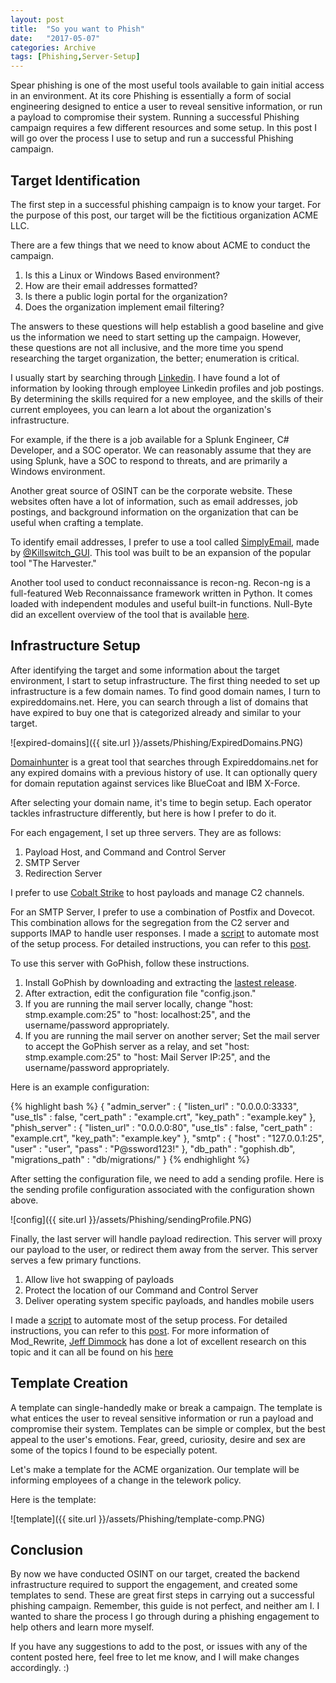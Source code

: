 ```yaml
---
layout: post
title:  "So you want to Phish"
date:   "2017-05-07"
categories: Archive
tags: [Phishing,Server-Setup]
---
```


Spear phishing is one of the most useful tools available to gain initial access in an environment.  At its core Phishing is essentially a form of social engineering designed to entice a user to reveal sensitive information, or run a payload to compromise their system.  Running a successful Phishing campaign requires a few different resources and some setup.  In this post I will go over the process I use to setup and run a successful Phishing campaign. 

## Target Identification

The first step in a successful phishing campaign is to know your target.  For the purpose of this post, our target will be the fictitious organization ACME LLC.

There are a few things that we need to know about ACME to conduct the campaign.

1. Is this a Linux or Windows Based environment?
2. How are their email addresses formatted?
3. Is there a public login portal for the organization?
4. Does the organization implement email filtering?

The answers to these questions will help establish a good baseline and give us the information we need to start setting up the campaign.  However, these questions are not all inclusive, and the more time you spend researching the target organization, the better; enumeration is critical.
 
I usually start by searching through [Linkedin](https://www.linkedin.com/).  I have found a lot of information by looking through employee Linkedin profiles and job postings.  By determining the skills required for a new employee, and the skills of their current employees, you can learn a lot about the organization's infrastructure.

For example, if the there is a job available for a Splunk Engineer, C# Developer, and a SOC operator.  We can reasonably assume that they are using Splunk,  have a SOC to respond to threats, and are primarily a Windows environment.

Another great source of OSINT can be the corporate website.  These websites often have a lot of information, such as email addresses, job postings, and background information on the organization that can be useful when crafting a template.

To identify email addresses, I prefer to use a tool called [SimplyEmail](https://github.com/killswitch-GUI/SimplyEmail), made by [@Killswitch_GUI](https://twitter.com/Killswitch_GUI).  This tool was built to be an expansion of the popular tool "The Harvester."

Another tool used to conduct reconnaissance is recon-ng. Recon-ng is a full-featured Web Reconnaissance framework written in Python.   It comes loaded with independent modules and useful built-in functions.  Null-Byte did an excellent overview of the tool that is available [here](https://null-byte.wonderhowto.com/how-to/hack-like-pro-reconnaissance-with-recon-ng-part-1-getting-started-0169854/).

## Infrastructure Setup

After identifying the target and some information about the target environment, I start to setup infrastructure.  The first thing needed to set up infrastructure is a few domain names.  To find good domain names, I turn to expireddomains.net.  Here, you can search through a list of domains that have expired to buy one that is categorized already and similar to your target. 

![expired-domains]({{ site.url }}/assets/Phishing/ExpiredDomains.PNG)

[Domainhunter](https://github.com/minisllc/domainhunter) is a great tool that searches through Expireddomains.net for any expired domains with a previous history of use. It can optionally query for domain reputation against services like BlueCoat and IBM X-Force. 

After selecting your domain name, it's time to begin setup.  Each operator tackles infrastructure differently, but here is how I prefer to do it.  

For each engagement, I set up three servers.  They are as follows:

1.  Payload Host, and Command and Control Server
2.  SMTP Server
3.  Redirection Server

I prefer to use [Cobalt Strike](https://www.cobaltstrike.com/) to host payloads and manage C2 channels. 

For an SMTP Server,  I prefer to use a combination of Postfix and Dovecot.  This combination allows for the segregation from the C2 server and supports IMAP to handle user responses.  I made a [script](https://github.com/n0pe-sled/Postfix-Server-Setup) to automate most of the setup process.  For detailed instructions, you can refer to this [post](https://blog.inspired-sec.com/archive/2017/02/14/Mail-Server-Setup.html).

To use this server with GoPhish, follow these instructions. 
1. Install GoPhish by downloading and extracting the [lastest release](https://github.com/gophish/gophish/releases). 
2. After extraction, edit the configuration file "config.json."  
3. If you are running the mail server locally, change "host: stmp.example.com:25" to "host: localhost:25", and the username/password appropriately.  
4. If you are running the mail server on another server;  Set the mail server to accept the GoPhish server as a relay, and set "host: stmp.example.com:25" to "host: Mail Server IP:25", and the username/password appropriately.  

Here is an example configuration:

{% highlight bash %}
{
        "admin_server" : {
                "listen_url" : "0.0.0.0:3333",
                "use_tls" : false,
                "cert_path" : "example.crt",
                "key_path" : "example.key"
        },
        "phish_server" : {
                "listen_url" : "0.0.0.0:80",
                "use_tls" : false,
                "cert_path" : "example.crt",
                "key_path": "example.key"
        },
        "smtp" : {
                "host" : "127.0.0.1:25",
                "user" : "user",
                "pass" : "P@ssword123!"
        },
        "db_path" : "gophish.db",
        "migrations_path" : "db/migrations/"
}
{% endhighlight %}

After setting the configuration file, we need to add a sending profile.  Here is the sending profile configuration associated with the configuration shown above.

![config]({{ site.url }}/assets/Phishing/sendingProfile.PNG)

Finally, the last server will handle payload redirection.  This server will proxy our payload to the user, or redirect them away from the server.  This server serves a few primary functions.

1. Allow live hot swapping of payloads
2. Protect the location of our Command and Control Server
3. Deliver operating system specific payloads, and handles mobile users

I made a [script](https://github.com/n0pe-sled/Apache2-Mod-Rewrite-Setup) to automate most of the setup process.  For detailed instructions, you can refer to this [post](https://blog.inspired-sec.com/archive/2017/04/17/Mod-Rewrite-Automatic-Setup.html).  For more information of Mod_Rewrite,  [Jeff Dimmock](https://twitter.com/bluscreenofjeff) has done a lot of excellent research on this topic and it can all be found on his [here](https://bluescreenofjeff.com/tags#mod_rewrite)

## Template Creation

A template can single-handedly make or break a campaign.  The template is what entices the user to reveal sensitive information or run a payload and compromise their system.  Templates can be simple or complex, but the best appeal to the user's emotions.  Fear, greed, curiosity, desire and sex are some of the topics I found to be especially potent.

Let's make a template for the ACME organization.  Our template will be informing employees of a change in the telework policy.

Here is the template:

![template]({{ site.url }}/assets/Phishing/template-comp.PNG) 

## Conclusion

By now we have conducted OSINT on our target, created the backend infrastructure required to support the engagement, and created some templates to send.  These are great first steps in carrying out a successful phishing campaign.  Remember, this guide is not perfect, and neither am I.  I wanted to share the process I go through during a phishing engagement to help others and learn more myself.  

If you have any suggestions to add to the post, or issues with any of the content posted here, feel free to let me know, and I will make changes accordingly. :)

